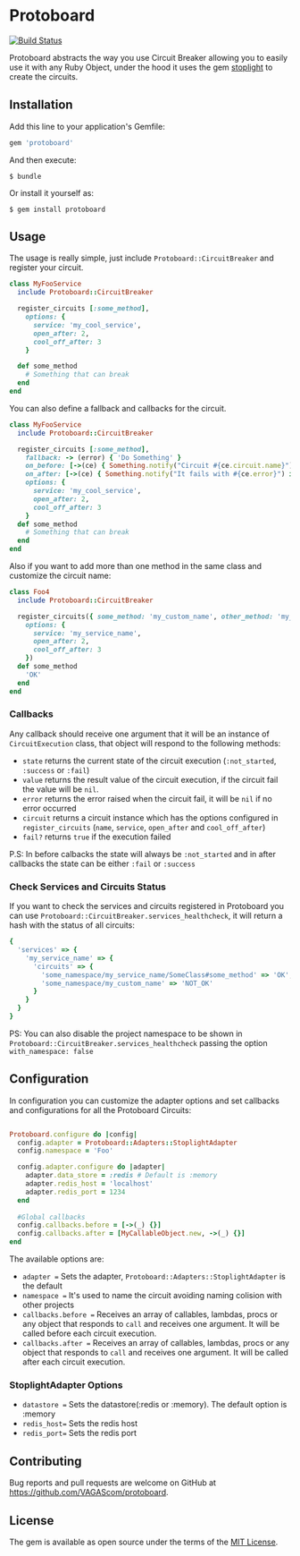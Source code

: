 # Protoboard

[![Build Status](https://travis-ci.org/VAGAScom/protoboard.svg?branch=master)](https://travis-ci.org/VAGAScom/protoboard)

Protoboard abstracts the way you use Circuit Breaker allowing you to easily use it with any Ruby Object, under the hood it uses the gem [stoplight](https://github.com/orgsync/stoplight) to create the circuits.


## Installation

Add this line to your application's Gemfile:

```ruby
gem 'protoboard'
```

And then execute:

    $ bundle

Or install it yourself as:

    $ gem install protoboard

## Usage

The usage is really simple, just include `Protoboard::CircuitBreaker` and register your circuit.

```ruby
class MyFooService
  include Protoboard::CircuitBreaker

  register_circuits [:some_method],
    options: {
      service: 'my_cool_service',
      open_after: 2,
      cool_off_after: 3
    }

  def some_method
    # Something that can break
  end
end
```

You can also define a fallback and callbacks for the circuit.

```ruby
class MyFooService
  include Protoboard::CircuitBreaker

  register_circuits [:some_method],
    fallback: -> (error) { 'Do Something' }
    on_before: [->(ce) { Something.notify("Circuit #{ce.circuit.name}") }, ->(_) {}],
    on_after: [->(ce) { Something.notify("It fails with #{ce.error}") if ce.fail? }],
    options: {
      service: 'my_cool_service',
      open_after: 2,
      cool_off_after: 3
    }
  def some_method
    # Something that can break
  end
end
```

Also if you want to add more than one method in the same class and customize the circuit name:

```ruby
class Foo4
  include Protoboard::CircuitBreaker

  register_circuits({ some_method: 'my_custom_name', other_method: 'my_other_custom_name' },
    options: {
      service: 'my_service_name',
      open_after: 2,
      cool_off_after: 3
    })
  def some_method
    'OK'
  end
end
```

### Callbacks

Any callback should receive one argument that it will be an instance of `CircuitExecution` class, that object will respond to the following methods:

* `state` returns the current state of the circuit execution (`:not_started`, `:success` or `:fail`)
* `value` returns the result value of the circuit execution, if the circuit fail the value will be `nil`.
* `error` returns the error raised when the circuit fail, it will be `nil` if no error occurred
* `circuit` returns a circuit instance which has the options configured in `register_circuits` (`name`, `service`, `open_after` and `cool_off_after`)
* `fail?` returns `true` if the execution failed

P.S: In before calbacks the state will always be `:not_started` and in after callbacks the state can be either `:fail` or `:success`

### Check Services and Circuits Status

If you want to check the services and circuits registered in Protoboard you can use `Protoboard::CircuitBreaker.services_healthcheck`, it will return a hash with the status of all circuits:

```ruby
{
  'services' => {
    'my_service_name' => {
      'circuits' => {
        'some_namespace/my_service_name/SomeClass#some_method' => 'OK',
        'some_namespace/my_custom_name' => 'NOT_OK'
      }
    }
  }
}
```

PS: You can also disable the project namespace to be shown in `Protoboard::CircuitBreaker.services_healthcheck` passing the option `with_namespace: false`


## Configuration

In configuration you can customize the adapter options and set callbacks and configurations for all the Protoboard Circuits:

```ruby

Protoboard.configure do |config|
  config.adapter = Protoboard::Adapters::StoplightAdapter
  config.namespace = 'Foo'

  config.adapter.configure do |adapter|
    adapter.data_store = :redis # Default is :memory 
    adapter.redis_host = 'localhost'
    adapter.redis_port = 1234
  end
  
  #Global callbacks
  config.callbacks.before = [->(_) {}]
  config.callbacks.after = [MyCallableObject.new, ->(_) {}]
end

```

The available options are:

* `adapter =` Sets the adapter, `Protoboard::Adapters::StoplightAdapter` is the default
* `namespace =` It's used to name the circuit avoiding naming colision with other projects
* `callbacks.before =` Receives an array of callables, lambdas, procs or any object that responds to `call` and receives one argument. It will be called before each circuit execution.
* `callbacks.after =` Receives an array of callables, lambdas, procs or any object that responds to `call` and receives one argument. It will be called after each circuit execution.

### StoplightAdapter Options

* `datastore =` Sets the datastore(:redis or :memory). The default option is :memory
* `redis_host=` Sets the redis host
* `redis_port=` Sets the redis port

## Contributing

Bug reports and pull requests are welcome on GitHub at https://github.com/VAGAScom/protoboard.

## License

The gem is available as open source under the terms of the [MIT License](https://opensource.org/licenses/MIT).
